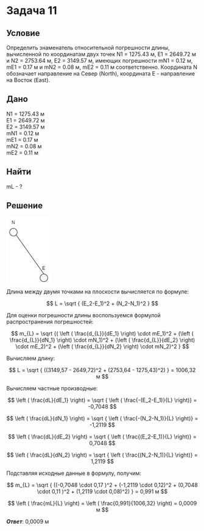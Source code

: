 # Задача 11

## Условие

Определить знаменатель относительной погрешности длины,  вычисленной по координатам двух точек N1 = 1275.43 м, E1 = 2649.72 м и  N2 = 2753.64 м, E2 = 3149.57 м,  имеющих  погрешности  mN1 = 0.12 м, mE1 = 0.17 м и  mN2 = 0.08 м, mE2 = 0.11 м соответственно. Координата N обозначает направление на Север (North), координата E - направление на Восток (East).
## Дано
N1 = 1275.43 м            
E1 = 2649.72 м         
E2 = 3149.57 м         
mN1 = 0.12 м       
mE1 = 0.17 м          
mN2 = 0.08 м       
mE2 = 0.11 м    

## Найти
mL - ?

## Решение

![Схема хода](photo_2024-01-08_21-24-59.jpg)

Длина между двумя точками на плоскости вычисляется по формуле:

$$ L = \sqrt { (E_2-E_1)^2 + (N_2-N_1)^2 } $$

Для оценки погрешности длины воспользуемся формулой распространения погрешностей:

$$ m_{L} = \sqrt {( \left ( \frac{d_{L}}{dE_1} \right) \cdot mE_1)^2 + (\left ( \frac{d_{L}}{dN_1} \right) \cdot mN_1)^2 + (\left ( \frac{d_{L}}{dE_2} \right) \cdot mE_2)^2 + (\left ( \frac{d_{L}}{dN_2} \right) \cdot mN_2)^2 } $$

Вычисляем длину:

$$ L = \sqrt { ((3149,57 - 2649,72)^2 + (2753,64 - 1275,43)^2) } = 1006,32 м $$ 

Вычисляем частные производные:

$$ \left ( \frac{dL}{dE_1} \right) = \sqrt { \left ( \frac{-(E_2-E_1)}{L} \right)} = -0,7048 $$

$$ \left ( \frac{dL}{dN_1} \right) = \sqrt { \left ( \frac{-(N_2-N_1)}{L} \right)} = -1,2119 $$

$$ \left ( \frac{dL}{dE_2} \right) = \sqrt { \left ( \frac{(E_2-E_1)}{L} \right)} = 0,7048 $$

$$ \left ( \frac{dL}{dN_2} \right) = \sqrt { \left ( \frac{(N_2-N_1)}{L} \right)} = 1,2119 $$

Подставляя исходные данные в формулу, получим:

$$ m_{L} = \sqrt { ((-0,7048 \cdot 0,17 )^2 + (-1,2119 \cdot 0,12)^2 + (0,7048 \cdot 0,11 )^2 + (1,2119 \cdot 0,08)^2) } = 0,991 м $$

$$ \left ( \frac{mL}{L} \right) = \left ( \frac{0,991}{1006,32} \right) = 0,0009 м $$

**_Ответ_**: 0,0009 м
